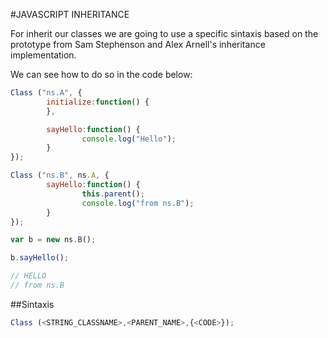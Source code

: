 #JAVASCRIPT INHERITANCE

For inherit our classes we are going to use a specific sintaxis based on the prototype from Sam Stephenson and Alex Arnell's inheritance implementation.

We can see how to do so in the code below:

```javascript
Class ("ns.A", {
        initialize:function() {
        },

        sayHello:function() {
                console.log("Hello");
        }
});

Class ("ns.B", ns.A, {
        sayHello:function() {
                this.parent();
                console.log("from ns.B");
        }
});

var b = new ns.B();

b.sayHello();

// HELLO
// from ns.B
```

##Sintaxis

```javascript
Class (<STRING_CLASSNAME>,<PARENT_NAME>,{<CODE>});
```
